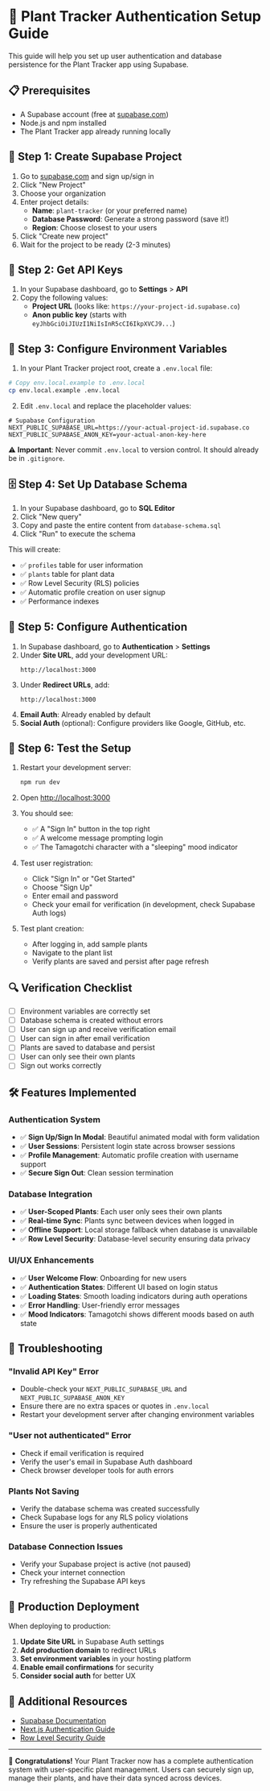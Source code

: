 # 🌱 Plant Tracker Authentication Setup Guide

This guide will help you set up user authentication and database persistence for the Plant Tracker app using Supabase.

## 📋 Prerequisites

- A Supabase account (free at [supabase.com](https://supabase.com))
- Node.js and npm installed
- The Plant Tracker app already running locally

## 🚀 Step 1: Create Supabase Project

1. Go to [supabase.com](https://supabase.com) and sign up/sign in
2. Click "New Project"
3. Choose your organization
4. Enter project details:
   - **Name**: `plant-tracker` (or your preferred name)
   - **Database Password**: Generate a strong password (save it!)
   - **Region**: Choose closest to your users
5. Click "Create new project"
6. Wait for the project to be ready (2-3 minutes)

## 🔧 Step 2: Get API Keys

1. In your Supabase dashboard, go to **Settings** > **API**
2. Copy the following values:
   - **Project URL** (looks like: `https://your-project-id.supabase.co`)
   - **Anon public key** (starts with `eyJhbGciOiJIUzI1NiIsInR5cCI6IkpXVCJ9...`)

## 📁 Step 3: Configure Environment Variables

1. In your Plant Tracker project root, create a `.env.local` file:

```bash
# Copy env.local.example to .env.local
cp env.local.example .env.local
```

2. Edit `.env.local` and replace the placeholder values:

```env
# Supabase Configuration
NEXT_PUBLIC_SUPABASE_URL=https://your-actual-project-id.supabase.co
NEXT_PUBLIC_SUPABASE_ANON_KEY=your-actual-anon-key-here
```

⚠️ **Important**: Never commit `.env.local` to version control. It should already be in `.gitignore`.

## 🗄️ Step 4: Set Up Database Schema

1. In your Supabase dashboard, go to **SQL Editor**
2. Click "New query"
3. Copy and paste the entire content from `database-schema.sql`
4. Click "Run" to execute the schema

This will create:
- ✅ `profiles` table for user information
- ✅ `plants` table for plant data
- ✅ Row Level Security (RLS) policies
- ✅ Automatic profile creation on user signup
- ✅ Performance indexes

## 🔐 Step 5: Configure Authentication

1. In Supabase dashboard, go to **Authentication** > **Settings**
2. Under **Site URL**, add your development URL:
   ```
   http://localhost:3000
   ```
3. Under **Redirect URLs**, add:
   ```
   http://localhost:3000
   ```
4. **Email Auth**: Already enabled by default
5. **Social Auth** (optional): Configure providers like Google, GitHub, etc.

## 🧪 Step 6: Test the Setup

1. Restart your development server:
   ```bash
   npm run dev
   ```

2. Open [http://localhost:3000](http://localhost:3000)

3. You should see:
   - ✅ A "Sign In" button in the top right
   - ✅ A welcome message prompting login
   - ✅ The Tamagotchi character with a "sleeping" mood indicator

4. Test user registration:
   - Click "Sign In" or "Get Started"
   - Choose "Sign Up"
   - Enter email and password
   - Check your email for verification (in development, check Supabase Auth logs)

5. Test plant creation:
   - After logging in, add sample plants
   - Navigate to the plant list
   - Verify plants are saved and persist after page refresh

## 🔍 Verification Checklist

- [ ] Environment variables are correctly set
- [ ] Database schema is created without errors
- [ ] User can sign up and receive verification email
- [ ] User can sign in after email verification
- [ ] Plants are saved to database and persist
- [ ] User can only see their own plants
- [ ] Sign out works correctly

## 🛠️ Features Implemented

### Authentication System
- ✅ **Sign Up/Sign In Modal**: Beautiful animated modal with form validation
- ✅ **User Sessions**: Persistent login state across browser sessions
- ✅ **Profile Management**: Automatic profile creation with username support
- ✅ **Secure Sign Out**: Clean session termination

### Database Integration
- ✅ **User-Scoped Plants**: Each user only sees their own plants
- ✅ **Real-time Sync**: Plants sync between devices when logged in
- ✅ **Offline Support**: Local storage fallback when database is unavailable
- ✅ **Row Level Security**: Database-level security ensuring data privacy

### UI/UX Enhancements
- ✅ **User Welcome Flow**: Onboarding for new users
- ✅ **Authentication States**: Different UI based on login status
- ✅ **Loading States**: Smooth loading indicators during auth operations
- ✅ **Error Handling**: User-friendly error messages
- ✅ **Mood Indicators**: Tamagotchi shows different moods based on auth state

## 🐛 Troubleshooting

### "Invalid API Key" Error
- Double-check your `NEXT_PUBLIC_SUPABASE_URL` and `NEXT_PUBLIC_SUPABASE_ANON_KEY`
- Ensure there are no extra spaces or quotes in `.env.local`
- Restart your development server after changing environment variables

### "User not authenticated" Error
- Check if email verification is required
- Verify the user's email in Supabase Auth dashboard
- Check browser developer tools for auth errors

### Plants Not Saving
- Verify the database schema was created successfully
- Check Supabase logs for any RLS policy violations
- Ensure the user is properly authenticated

### Database Connection Issues
- Verify your Supabase project is active (not paused)
- Check your internet connection
- Try refreshing the Supabase API keys

## 🚀 Production Deployment

When deploying to production:

1. **Update Site URL** in Supabase Auth settings
2. **Add production domain** to redirect URLs
3. **Set environment variables** in your hosting platform
4. **Enable email confirmations** for security
5. **Consider social auth** for better UX

## 📖 Additional Resources

- [Supabase Documentation](https://supabase.com/docs)
- [Next.js Authentication Guide](https://nextjs.org/docs/authentication)
- [Row Level Security Guide](https://supabase.com/docs/guides/auth/row-level-security)

---

🎉 **Congratulations!** Your Plant Tracker now has a complete authentication system with user-specific plant management. Users can securely sign up, manage their plants, and have their data synced across devices. 